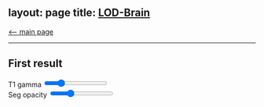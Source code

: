 layout: page
title: <a href="https://rocknroll87q.github.io/LOD-Brain/">LOD-Brain</a>
---

[<-- main page](https://rocknroll87q.github.io/LOD-Brain/)

<hr>

## First result


<script src="https://unpkg.com/@niivue/niivue@0.29.0/dist/niivue.umd.js"></script>

<canvas id="gl" height=600></canvas>

  <div class="slidecontainer">
    T1 gamma  <input type="range" min="10" max="400" value="100" class="slider" id="gammaSlider">
  </div>
  <div class="slidecontainer">
      Seg opacity <input type="range" min="0" max="100" value="30" class="slider" id="drawOpacity">
	</div>
      
<script>
   var slider = document.getElementById("gammaSlider");
	slider.oninput = function() {
       nv.setGamma(this.value * 0.01)
	}
	document.getElementById("drawOpacity").addEventListener("change", doDrawOpacity);
	function doDrawOpacity(){
		nv.setDrawOpacity(this.value * 0.01);
	}    
  var volumeList = [
    // first object in array is background image
      {
        url: "./results/MALC2012_1000_3_256iso_t1.nii.gz",
        volume: {hdr: null, img: null},
        name: "MALC2012_1000_3",
        colorMap: "gray",
        opacity: 1,
        visible: true,        
      },
	  {
        url: "./results/MALC2012_1000_3_256iso_predicted_volume.nii.gz",
        volume: {hdr: null, img: null},
        name: "seg",
        colorMap: "winter",
        opacity: 0.3,
        visible: true,        
      }
   ]

 // Niivue will adjust the canvas to 100% of its parent container's size 
 // the parent element can be any size you want (small or large)
 var nv = new niivue.Niivue({
 	backColor: [0., 0., 0., 1],
 	})
 nv.attachTo('gl') // the canvas element id
 nv.loadVolumes(volumeList)
 nv.setSliceType(nv.sliceTypeMultiPlanar) // press the "v" key to cycle through views
</script>


<!--url: "./results/MALC2012_1000_3_256iso_predicted_volume.nii.gz",
-->






